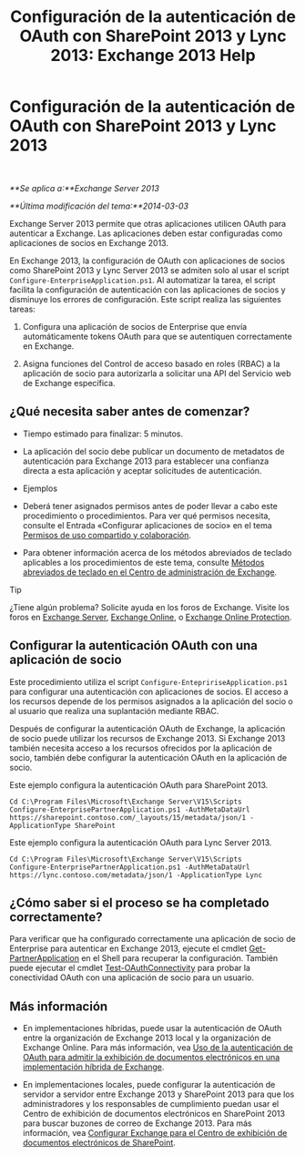 ﻿---
title: 'Configuración de la autenticación de OAuth con SharePoint 2013 y Lync 2013: Exchange 2013 Help'
TOCTitle: Configuración de la autenticación de OAuth con SharePoint 2013 y Lync 2013
ms:assetid: ca3c78a3-80cc-4df2-859f-0106bbd57a07
ms:mtpsurl: https://technet.microsoft.com/es-es/library/JJ649094(v=EXCHG.150)
ms:contentKeyID: 49895915
ms.date: 04/23/2018
mtps_version: v=EXCHG.150
ms.translationtype: HT
---

# Configuración de la autenticación de OAuth con SharePoint 2013 y Lync 2013

 

_**Se aplica a:**Exchange Server 2013_

_**Última modificación del tema:**2014-03-03_

Exchange Server 2013 permite que otras aplicaciones utilicen OAuth para autenticar a Exchange. Las aplicaciones deben estar configuradas como aplicaciones de socios en Exchange 2013.

En Exchange 2013, la configuración de OAuth con aplicaciones de socios como SharePoint 2013 y Lync Server 2013 se admiten solo al usar el script `Configure-EnterpriseApplication.ps1`. Al automatizar la tarea, el script facilita la configuración de autenticación con las aplicaciones de socios y disminuye los errores de configuración. Este script realiza las siguientes tareas:

1.  Configura una aplicación de socios de Enterprise que envía automáticamente tokens OAuth para que se autentiquen correctamente en Exchange.

2.  Asigna funciones del Control de acceso basado en roles (RBAC) a la aplicación de socio para autorizarla a solicitar una API del Servicio web de Exchange específica.

## ¿Qué necesita saber antes de comenzar?

  - Tiempo estimado para finalizar: 5 minutos.

  - La aplicación del socio debe publicar un documento de metadatos de autenticación para Exchange 2013 para establecer una confianza directa a esta aplicación y aceptar solicitudes de autenticación.

  - Ejemplos

  - Deberá tener asignados permisos antes de poder llevar a cabo este procedimiento o procedimientos. Para ver qué permisos necesita, consulte el Entrada «Configurar aplicaciones de socio» en el tema [Permisos de uso compartido y colaboración](sharing-and-collaboration-permissions-exchange-2013-help.md).

  - Para obtener información acerca de los métodos abreviados de teclado aplicables a los procedimientos de este tema, consulte [Métodos abreviados de teclado en el Centro de administración de Exchange](keyboard-shortcuts-in-the-exchange-admin-center-exchange-online-protection-help.md).


> [!TIP]
> ¿Tiene algún problema? Solicite ayuda en los foros de Exchange. Visite los foros en <A href="https://go.microsoft.com/fwlink/p/?linkid=60612">Exchange Server</A>, <A href="https://go.microsoft.com/fwlink/p/?linkid=267542">Exchange Online</A>, o <A href="https://go.microsoft.com/fwlink/p/?linkid=285351">Exchange Online Protection</A>.



## Configurar la autenticación OAuth con una aplicación de socio

Este procedimiento utiliza el script `Configure-EntepririseApplication.ps1` para configurar una autenticación con aplicaciones de socios. El acceso a los recursos depende de los permisos asignados a la aplicación del socio o al usuario que realiza una suplantación mediante RBAC.

Después de configurar la autenticación OAuth de Exchange, la aplicación de socio puede utilizar los recursos de Exchange 2013. Si Exchange 2013 también necesita acceso a los recursos ofrecidos por la aplicación de socio, también debe configurar la autenticación OAuth en la aplicación de socio.

Este ejemplo configura la autenticación OAuth para SharePoint 2013.

    Cd C:\Program Files\Microsoft\Exchange Server\V15\Scripts
    Configure-EnterprisePartnerApplication.ps1 -AuthMetaDataUrl https://sharepoint.contoso.com/_layouts/15/metadata/json/1 -ApplicationType SharePoint

Este ejemplo configura la autenticación OAuth para Lync Server 2013.

    Cd C:\Program Files\Microsoft\Exchange Server\V15\Scripts
    Configure-EnterprisePartnerApplication.ps1 -AuthMetaDataUrl https://lync.contoso.com/metadata/json/1 -ApplicationType Lync

## ¿Cómo saber si el proceso se ha completado correctamente?

Para verificar que ha configurado correctamente una aplicación de socio de Enterprise para autenticar en Exchange 2013, ejecute el cmdlet [Get-PartnerApplication](https://technet.microsoft.com/es-es/library/jj218721\(v=exchg.150\)) en el Shell para recuperar la configuración. También puede ejecutar el cmdlet [Test-OAuthConnectivity](https://technet.microsoft.com/es-es/library/jj218623\(v=exchg.150\)) para probar la conectividad OAuth con una aplicación de socio para un usuario.

## Más información

  - En implementaciones híbridas, puede usar la autenticación de OAuth entre la organización de Exchange 2013 local y la organización de Exchange Online. Para más información, vea [Uso de la autenticación de OAuth para admitir la exhibición de documentos electrónicos en una implementación híbrida de Exchange](using-oauth-authentication-to-support-ediscovery-in-an-exchange-hybrid-deployment-exchange-2013-help.md).

  - En implementaciones locales, puede configurar la autenticación de servidor a servidor entre Exchange 2013 y SharePoint 2013 para que los administradores y los responsables de cumplimiento puedan usar el Centro de exhibición de documentos electrónicos en SharePoint 2013 para buscar buzones de correo de Exchange 2013. Para más información, vea [Configurar Exchange para el Centro de exhibición de documentos electrónicos de SharePoint](configure-exchange-for-sharepoint-ediscovery-center-exchange-2013-help.md).

